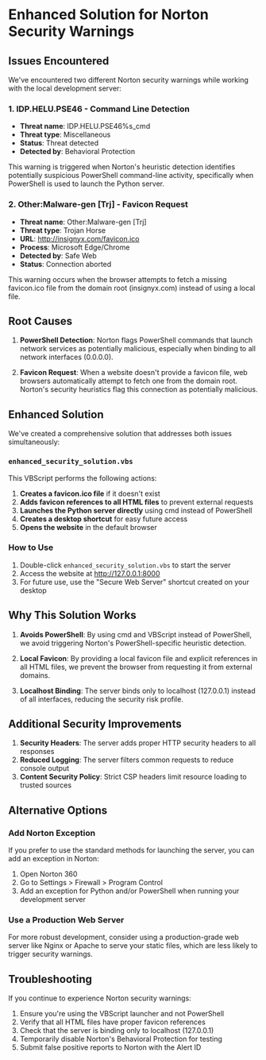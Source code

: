 # Enhanced Solution for Norton Security Warnings

## Issues Encountered

We've encountered two different Norton security warnings while working with the local development server:

### 1. IDP.HELU.PSE46 - Command Line Detection

- **Threat name**: IDP.HELU.PSE46%s_cmd
- **Threat type**: Miscellaneous
- **Status**: Threat detected
- **Detected by**: Behavioral Protection

This warning is triggered when Norton's heuristic detection identifies potentially suspicious PowerShell command-line activity, specifically when PowerShell is used to launch the Python server.

### 2. Other:Malware-gen [Trj] - Favicon Request

- **Threat name**: Other:Malware-gen [Trj]
- **Threat type**: Trojan Horse
- **URL**: http://insignyx.com/favicon.ico
- **Process**: Microsoft Edge/Chrome
- **Detected by**: Safe Web
- **Status**: Connection aborted

This warning occurs when the browser attempts to fetch a missing favicon.ico file from the domain root (insignyx.com) instead of using a local file.

## Root Causes

1. **PowerShell Detection**: Norton flags PowerShell commands that launch network services as potentially malicious, especially when binding to all network interfaces (0.0.0.0).

2. **Favicon Request**: When a website doesn't provide a favicon file, web browsers automatically attempt to fetch one from the domain root. Norton's security heuristics flag this connection as potentially malicious.

## Enhanced Solution

We've created a comprehensive solution that addresses both issues simultaneously:

### `enhanced_security_solution.vbs`

This VBScript performs the following actions:

1. **Creates a favicon.ico file** if it doesn't exist
2. **Adds favicon references to all HTML files** to prevent external requests
3. **Launches the Python server directly** using cmd instead of PowerShell
4. **Creates a desktop shortcut** for easy future access
5. **Opens the website** in the default browser

### How to Use

1. Double-click `enhanced_security_solution.vbs` to start the server
2. Access the website at http://127.0.0.1:8000
3. For future use, use the "Secure Web Server" shortcut created on your desktop

## Why This Solution Works

1. **Avoids PowerShell**: By using cmd and VBScript instead of PowerShell, we avoid triggering Norton's PowerShell-specific heuristic detection.

2. **Local Favicon**: By providing a local favicon file and explicit references in all HTML files, we prevent the browser from requesting it from external domains.

3. **Localhost Binding**: The server binds only to localhost (127.0.0.1) instead of all interfaces, reducing the security risk profile.

## Additional Security Improvements

1. **Security Headers**: The server adds proper HTTP security headers to all responses
2. **Reduced Logging**: The server filters common requests to reduce console output
3. **Content Security Policy**: Strict CSP headers limit resource loading to trusted sources

## Alternative Options

### Add Norton Exception

If you prefer to use the standard methods for launching the server, you can add an exception in Norton:

1. Open Norton 360
2. Go to Settings > Firewall > Program Control
3. Add an exception for Python and/or PowerShell when running your development server

### Use a Production Web Server

For more robust development, consider using a production-grade web server like Nginx or Apache to serve your static files, which are less likely to trigger security warnings.

## Troubleshooting

If you continue to experience Norton security warnings:

1. Ensure you're using the VBScript launcher and not PowerShell
2. Verify that all HTML files have proper favicon references
3. Check that the server is binding only to localhost (127.0.0.1)
4. Temporarily disable Norton's Behavioral Protection for testing
5. Submit false positive reports to Norton with the Alert ID